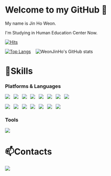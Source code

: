 # Welcome to my GitHub 👋
My name is Jin Ho Weon.

I'm Studying in Human Education Center Now.


<!--
**weonjinho/weonjinho** is a ✨ _special_ ✨ repository because its `README.md` (this file) appears on your GitHub profile.

Here are some ideas to get you started:

- 🔭 I’m currently working on ...
- 🌱 I’m currently learning ...
- 👯 I’m looking to collaborate on ...
- 🤔 I’m looking for help with ...
- 💬 Ask me about ...
- 📫 How to reach me: ...
- 😄 Pronouns: ...
- ⚡ Fun fact: ...
-->

[![Hits](https://hits.seeyoufarm.com/api/count/incr/badge.svg?url=https%3A%2F%2Fgithub.com%2Fweonjinho&count_bg=%232196F3&title_bg=%230D47A1&icon=&icon_color=%23E7E7E7&title=VISIT&edge_flat=false)](https://hits.seeyoufarm.com) &nbsp;

[![Top Langs](https://github-readme-stats.vercel.app/api/top-langs/?username=weonjinho&theme=vue-dark)](https://github.com/anuraghazra/github-readme-stats) &nbsp;&nbsp;
![WeonJinHo's GitHub stats](https://github-readme-stats.vercel.app/api?username=weonjinho&show_icons=true&theme=vue-dark)

# 💪Skills
### Platforms & Languages
<img src="https://img.shields.io/badge/java-007396?style=for-the-badge&logo=java&logoColor=white"> &nbsp;
<img src="https://img.shields.io/badge/spring-6DB33F?style=for-the-badge&logo=spring&logoColor=white"> &nbsp;
<img src="https://img.shields.io/badge/springboot-6DB33F?style=for-the-badge&logo=springboot&logoColor=white"> &nbsp;
<img src="https://img.shields.io/badge/python-3776AB?style=for-the-badge&logo=python&logoColor=white"> &nbsp;
<img src="https://img.shields.io/badge/javascript-F7DF1E?style=for-the-badge&logo=javascript&logoColor=black"> &nbsp;
<img src="https://img.shields.io/badge/jquery-0769AD?style=for-the-badge&logo=jquery&logoColor=white"> &nbsp;
<img src="https://img.shields.io/badge/html5-E34F26?style=for-the-badge&logo=html5&logoColor=white"> &nbsp;
<img src="https://img.shields.io/badge/bootstrap-7952B3?style=for-the-badge&logo=bootstrap&logoColor=white">

<img src="https://img.shields.io/badge/css-1572B6?style=for-the-badge&logo=css3&logoColor=white"> &nbsp;
<img src="https://img.shields.io/badge/github-181717?style=for-the-badge&logo=github&logoColor=white"> &nbsp;
<img src="https://img.shields.io/badge/gradle-02303A?style=for-the-badge&logo=gradle&logoColor=white"> &nbsp;
<img src="https://img.shields.io/badge/fontawesome-339AF0?style=for-the-badge&logo=fontawesome&logoColor=white"> &nbsp;
<img src="https://img.shields.io/badge/oracle-F80000?style=for-the-badge&logo=oracle&logoColor=white"> &nbsp;
<img src="https://img.shields.io/badge/mysql-4479A1?style=for-the-badge&logo=mysql&logoColor=white"> &nbsp;
<img src="https://img.shields.io/badge/mariaDB-003545?style=for-the-badge&logo=mariaDB&logoColor=white"> &nbsp;
### Tools
<img src="https://img.shields.io/badge/git-F05032?style=for-the-badge&logo=git&logoColor=white"> &nbsp;


# 📫Contacts
<a href="mailto:yuanzhenhao59@gmail.com">
   <img src="https://img.shields.io/badge/yuanzhenhao59@gmail.com-d14836?style=flat-square&logo=Gmail&logoColor=white&link=yuanzhenhao59@gmail.com"/>
</a>









